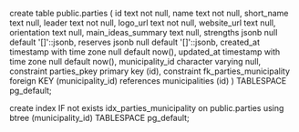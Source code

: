 create table public.parties (
  id text not null,
  name text not null,
  short_name text null,
  leader text not null,
  logo_url text not null,
  website_url text null,
  orientation text null,
  main_ideas_summary text null,
  strengths jsonb null default '[]'::jsonb,
  reserves jsonb null default '[]'::jsonb,
  created_at timestamp with time zone null default now(),
  updated_at timestamp with time zone null default now(),
  municipality_id character varying null,
  constraint parties_pkey primary key (id),
  constraint fk_parties_municipality foreign KEY (municipality_id) references municipalities (id)
) TABLESPACE pg_default;

create index IF not exists idx_parties_municipality on public.parties using btree (municipality_id) TABLESPACE pg_default;